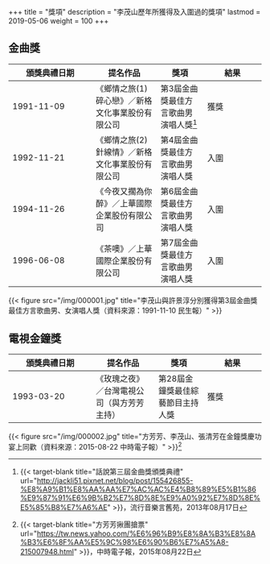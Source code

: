 +++
title = "獎項"
description = "李茂山歷年所獲得及入圍過的獎項"
lastmod = 2019-05-06
weight = 100
+++

<style>
table th:nth-of-type(4) {
	width: 100px;
}
table th:first-of-type {
	width: 150px;
}
</style>

## 金曲獎

頒獎典禮日期  | 提名作品  | 獎項 | 結果 
--------------|-------|------|------ 
1991-11-09   | 《鄉情之旅(1)碎心戀》／新格文化事業股份有限公司 |  第3屆金曲獎最佳方言歌曲男演唱人獎[^1] |   獲獎
1992-11-21   | 《鄉情之旅(2)針線情》／新格文化事業股份有限公司 |  第4屆金曲獎最佳方言歌曲男演唱人獎 |   入圍
1994-11-26   | 《今夜又擱為你醉》／上華國際企業股份有限公司 |  第6屆金曲獎最佳方言歌曲男演唱人獎 |   入圍
1996-06-08   | 《茶噢》／上華國際企業股份有限公司 |  第7屆金曲獎最佳方言歌曲男演唱人獎 |   入圍

{{< figure src="/img/000001.jpg" title="李茂山與許景淳分別獲得第3屆金曲獎最佳方言歌曲男、女演唱人獎（資料來源：1991-11-10 民生報）" >}}

## 電視金鐘獎

頒獎典禮日期  | 提名作品  | 獎項 | 結果 
--------------|-------|------|------ 
1993-03-20   | 《玫瑰之夜》／台灣電視公司（與方芳芳主持） |  第28屆金鐘獎最佳綜藝節目主持人獎 |   獲獎

{{< figure src="/img/000002.jpg" title="方芳芳、李茂山、張清芳在金鐘獎慶功宴上同歡（資料來源：2015-08-22 中時電子報）" >}}[^2]

[^1]:{{< target-blank title="話說第三屆金曲獎頒獎典禮" url="http://jackli51.pixnet.net/blog/post/155426855-%E8%A9%B1%E8%AA%AA%E7%AC%AC%E4%B8%89%E5%B1%86%E9%87%91%E6%9B%B2%E7%8D%8E%E9%A0%92%E7%8D%8E%E5%85%B8%E7%A6%AE" >}}，流行音樂言舊苑，2013年08月17日
[^2]:{{< target-blank title="方芳芳揪團搶票" url="https://tw.news.yahoo.com/%E6%96%B9%E8%8A%B3%E8%8A%B3%E6%8F%AA%E5%9C%98%E6%90%B6%E7%A5%A8-215007948.html" >}}，中時電子報，2015年08月22日